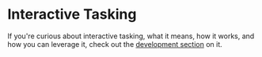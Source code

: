 # Interactive Tasking

If you're curious about interactive tasking, what it means, how it works, and how you can leverage it, check out the [development section](../payload-type-development/15.-interactive-tasking.md) on it.&#x20;
